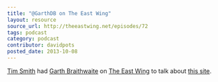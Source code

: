 ```yaml
---
title: "@GarthDB on The East Wing"
layout: resource
source_url: http://theeastwing.net/episodes/72
tags: podcast
category: podcast
contributor: davidpots
posted_date: 2013-10-08
---
```


[Tim Smith](http://www.twitter.com/ttimsmith) had [Garth Braithwaite](http://www.twitter.com/garthdb) on [The East Wing](http://www.twitter.com/the_eastwing) to talk about [this site](http://opensourcedesgin.is).
